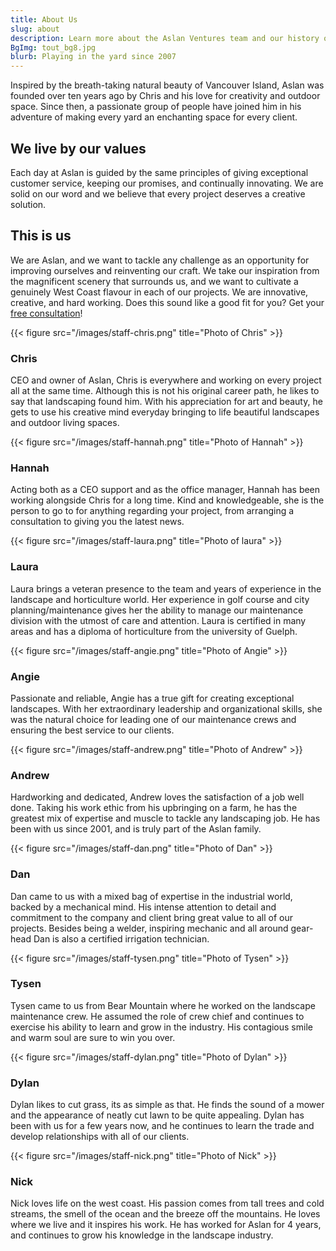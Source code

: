 ```yaml
---
title: About Us
slug: about
description: Learn more about the Aslan Ventures team and our history of revitalizing yards and enriching lives
BgImg: tout_bg8.jpg
blurb: Playing in the yard since 2007
---
```



Inspired by the breath-taking natural beauty of Vancouver Island, Aslan was founded over ten years ago by Chris and his love for creativity and outdoor space. Since then, a passionate group of people have joined him in his adventure of making every yard an enchanting space for every client.

## We live by our values
Each day at Aslan is guided by the same principles of giving exceptional customer service, keeping our promises, and continually innovating. We are solid on our word and we believe that every project deserves a creative solution.

## This is us
We are Aslan, and we want to tackle any challenge as an opportunity for improving ourselves and reinventing our craft. We take our inspiration from the magnificent scenery that surrounds us, and we want to cultivate a genuinely West Coast flavour in each of our projects. We are innovative, creative, and hard working.
Does this sound like a good fit for you? Get your [free consultation](/contact "Free Consultation and Estimate")!


{{< figure src="/images/staff-chris.png" title="Photo of Chris" >}}

### Chris

CEO and owner of Aslan, Chris is everywhere and working on every project all at the same time. Although this is not his original career path, he likes to say that landscaping found him. With his appreciation for art and beauty, he gets to use his creative mind everyday bringing to life beautiful landscapes and outdoor living spaces.

{{< figure src="/images/staff-hannah.png" title="Photo of Hannah" >}}

### Hannah

Acting both as a CEO support and as the office manager, Hannah has been working alongside Chris for a long time. Kind and knowledgeable, she is the person to go to for anything regarding your project, from arranging a consultation to giving you the latest news.

{{< figure src="/images/staff-laura.png" title="Photo of laura" >}}

### Laura

Laura brings a veteran presence to the team and years of experience in the landscape and horticulture world. Her experience in golf course and city planning/maintenance gives her the ability to manage our maintenance division with the utmost of care and attention. Laura is certified in many areas and has a diploma of horticulture from the university of Guelph.

{{< figure src="/images/staff-angie.png" title="Photo of Angie" >}}

### Angie

Passionate and reliable, Angie has a true gift for creating exceptional landscapes. With her extraordinary leadership and organizational skills, she was the natural choice for leading one of our maintenance crews and ensuring the best service to our clients.

{{< figure src="/images/staff-andrew.png" title="Photo of Andrew" >}}

### Andrew

Hardworking and dedicated, Andrew loves the satisfaction of a job well done. Taking his work ethic from his upbringing on a farm, he has the greatest mix of expertise and muscle to tackle any landscaping job. He has been with us since 2001, and is truly part of the Aslan family.

{{< figure src="/images/staff-dan.png" title="Photo of Dan" >}}

### Dan

Dan came to us with a mixed bag of expertise in the industrial world, backed by a mechanical mind. His intense attention to detail and commitment to the company and client bring great value to all of our projects. Besides being a welder, inspiring mechanic and all around gear-head Dan is also a certified irrigation technician.

{{< figure src="/images/staff-tysen.png" title="Photo of Tysen" >}}

### Tysen

Tysen came to us from Bear Mountain where he worked on the landscape maintenance crew. He assumed the role of crew chief and continues to exercise his ability to learn and grow in the industry. His contagious smile and warm soul are sure to win you over.

{{< figure src="/images/staff-dylan.png" title="Photo of Dylan" >}}

### Dylan

Dylan likes to cut grass, its as simple as that. He finds the sound of a mower and the appearance of neatly cut lawn to be quite appealing.
Dylan has been with us for a few years now, and he continues to learn the trade and develop relationships with all of our clients.

{{< figure src="/images/staff-nick.png" title="Photo of Nick" >}}

### Nick

Nick loves life on the west coast.
His passion comes from tall trees and cold streams, the smell of the ocean and the breeze off the mountains. He loves where we live and it inspires his work.
He has worked for Aslan for 4 years, and continues to grow his knowledge in the landscape industry.
